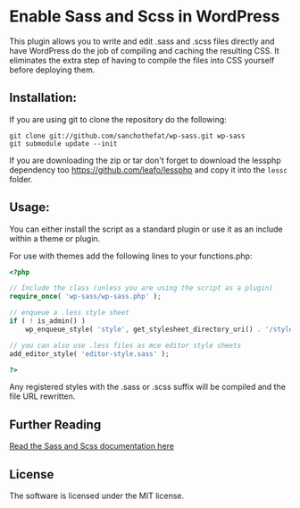 # Enable Sass and Scss in WordPress

This plugin allows you to write and edit .sass and .scss files directly and
have WordPress do the job of compiling and caching the resulting CSS. It
eliminates the extra step of having to compile the files into CSS yourself
before deploying them.

## Installation:

If you are using git to clone the repository do the following:

    git clone git://github.com/sanchothefat/wp-sass.git wp-sass
    git submodule update --init

If you are downloading the zip or tar don't forget to download the lessphp
dependency too https://github.com/leafo/lessphp and copy it into the `lessc`
folder.

## Usage:

You can either install the script as a standard plugin or use it as an include within a theme or plugin.

For use with themes add the following lines to your functions.php:

```php
<?php

// Include the class (unless you are using the script as a plugin)
require_once( 'wp-sass/wp-sass.php' );

// enqueue a .less style sheet
if ( ! is_admin() )
    wp_enqueue_style( 'style', get_stylesheet_directory_uri() . '/style.scss' );

// you can also use .less files as mce editor style sheets
add_editor_style( 'editor-style.sass' );

?>
```

Any registered styles with the .sass or .scss suffix will be compiled and the file URL
rewritten.


## Further Reading

[Read the Sass and Scss documentation here](http://sass-lang.com/)


## License

The software is licensed under the MIT license.
